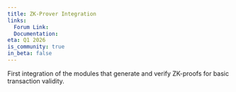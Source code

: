 ```yaml
---
title: ZK-Prover Integration
links:
  Forum Link: 
  Documentation: 
eta: Q1 2026
is_community: true
in_beta: false
---
```


First integration of the modules that generate and verify ZK-proofs for basic transaction validity.
